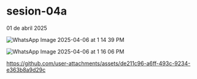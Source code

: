 # sesion-04a
01 de abril 2025

![WhatsApp Image 2025-04-06 at 1 14 39 PM](https://github.com/user-attachments/assets/c0c1da93-9418-4941-a125-49ab7f48135f)


![WhatsApp Image 2025-04-06 at 1 16 06 PM](https://github.com/user-attachments/assets/a3683140-06df-498d-a1c9-38ddb1c2721a)


https://github.com/user-attachments/assets/de211c96-a6ff-493c-9234-e363b8a9d29c

